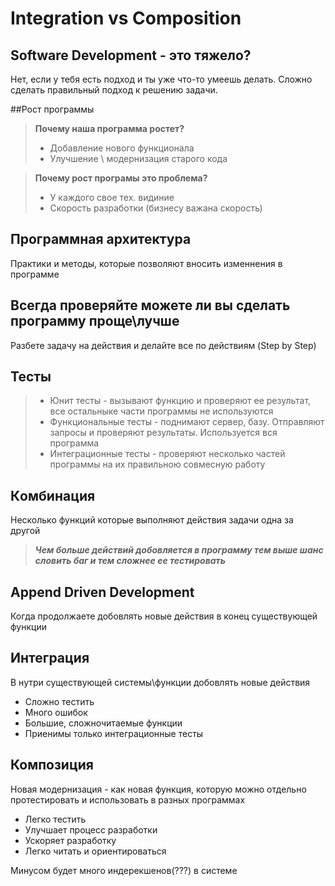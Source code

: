 # Integration vs Composition
## Software Development - это тяжело?
 Нет, если у тебя есть подход и ты уже что-то умеешь делать. Сложно сделать правильный подход к решению задачи.
 
##Рост программы
> **Почему наша программа ростет?**
> - Добавление нового функционала
> - Улучшение \ модернизация старого кода

> **Почему рост програмы это проблема?**
> - У каждого свое тех. видиние
> - Скорость разработки (бизнесу важана скорость)

## Программная архитектура
Практики и методы, которые позволяют вносить изменнения в программе

## Всегда проверяйте можете ли вы сделать программу проще\лучше
Разбете задачу на действия и делайте все по действиям (Step by Step)

## Тесты
> - Юнит тесты - вызывают функцию и проверяют ее результат, все остальныке части программы не используются
> - Функциональные тесты - поднимают сервер, базу. Отправляют запросы и проверяют результаты. Используется вся программа
> - Интеграционные тесты - проверяют несколько частей программы на их правильною совмесную работу

## Кoмбинация
Несколько функций которые выполняют действия задачи одна за другой

> ***Чем больше действий добовляется в программу тем выше шанс словить баг и тем сложнее ее тестировать***

## Append  Driven Development
Когда продолжаете добовлять новые действия в конец существующей функции

## Интеграция
В нутри существующей системы\функции добовлять новые действия
- Сложно тестить
- Много ошибок
- Большие, сложночитаемые функции
- Приенимы только интеграционные тесты 

## Композиция
Новая модернизация -  как новая функция, которую можно отдельно протестировать и использовать в разных программах

- Легко тестить
- Улучшает процесс разработки
- Ускоряет разработку
- Легко читать и ориентироваться

Минусом будет много индерекшенов(???) в системе 
 


